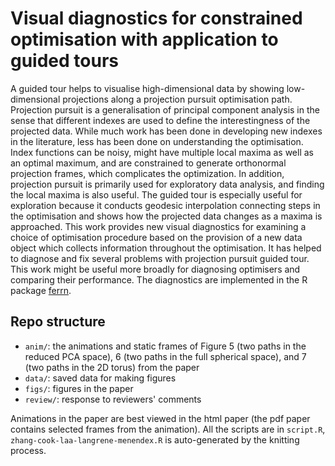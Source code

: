 # Visual diagnostics for constrained optimisation with application to guided tours

A guided tour helps to visualise high-dimensional data by showing low-dimensional projections along a projection pursuit optimisation path. Projection pursuit is a generalisation of principal component analysis in the sense that different indexes are used to define the interestingness of the projected data. While much work has been done in developing new indexes in the literature, less has been done on understanding the optimisation. Index functions can be noisy, might have multiple local maxima as well as an optimal maximum, and are constrained to generate orthonormal projection frames, which complicates the optimization. In addition, projection pursuit is primarily used for exploratory data analysis, and finding the local maxima is also useful. The guided tour is especially useful for exploration because it conducts geodesic interpolation connecting steps in the optimisation and shows how the projected data changes as a maxima is approached. This work provides new visual diagnostics for examining a choice of optimisation procedure based on the provision of a new data object which collects information throughout the optimisation. It has helped to diagnose and fix several problems with projection pursuit guided tour. This work might be useful more broadly for diagnosing optimisers and comparing their performance. The diagnostics are implemented in the R package [ferrn](https://github.com/huizezhang-sherry/ferrn).

## Repo structure 

* `anim/`: the animations and static frames of Figure 5 (two paths in the reduced PCA space), 6 (two paths in the full spherical space), and 7 (two paths in the 2D torus) from the paper
* `data/`: saved data for making figures
* `figs/`: figures in the paper
* `review/`: response to reviewers' comments

Animations in the paper are best viewed in the html paper (the pdf paper contains selected frames from the animation). All the scripts are in `script.R`, `zhang-cook-laa-langrene-menendex.R` is auto-generated by the knitting process.
